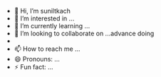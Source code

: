 - 👋 Hi, I’m suniltkach
- 👀 I’m interested in ...
- 🌱 I’m currently learning ...
- 💞️ I’m looking to collaborate on ...advance doing
- 
- 📫 How to reach me ...
- 😄 Pronouns: ...
- ⚡ Fun fact: ...

<!---
sunil12-k/sunil12-k is a ✨ special ✨ repository because its `README.md` (this file) appears on your GitHub profile.
You can click the Preview link to take a look at your changes.
--->
